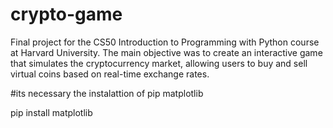 # crypto-game #
Final project for the CS50 Introduction to Programming with Python course at Harvard University. The main objective was to create an interactive game that simulates the cryptocurrency market, allowing users to buy and sell virtual coins based on real-time exchange rates.

#its necessary the instalattion of pip matplotlib

pip install matplotlib
